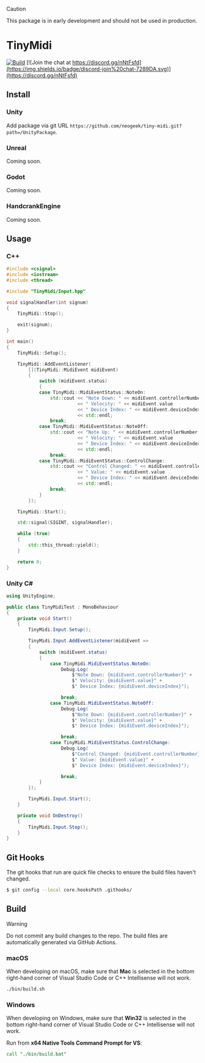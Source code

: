 > [!CAUTION]
> This package is in early development and should not be used in production.

# TinyMidi

[![Build](https://github.com/neogeek/tiny-midi/actions/workflows/build.workflow.yml/badge.svg)](https://github.com/neogeek/tiny-midi/actions/workflows/build.workflow.yml)
[![Join the chat at https://discord.gg/nNtFsfd](https://img.shields.io/badge/discord-join%20chat-7289DA.svg)](https://discord.gg/nNtFsfd)

## Install

### Unity

Add package via git URL `https://github.com/neogeek/tiny-midi.git?path=/UnityPackage`.

### Unreal

Coming soon.

### Godot

Coming soon.

### HandcrankEngine

Coming soon.

## Usage

### C++

```cpp
#include <csignal>
#include <iostream>
#include <thread>

#include "TinyMidi/Input.hpp"

void signalHandler(int signum)
{
    TinyMidi::Stop();

    exit(signum);
}

int main()
{
    TinyMidi::Setup();

    TinyMidi::AddEventListener(
        [](TinyMidi::MidiEvent midiEvent)
        {
            switch (midiEvent.status)
            {
            case TinyMidi::MidiEventStatus::NoteOn:
                std::cout << "Note Down: " << midiEvent.controllerNumber
                          << " Velocity: " << midiEvent.value
                          << " Device Index: " << midiEvent.deviceIndex
                          << std::endl;
                break;
            case TinyMidi::MidiEventStatus::NoteOff:
                std::cout << "Note Up: " << midiEvent.controllerNumber
                          << " Velocity: " << midiEvent.value
                          << " Device Index: " << midiEvent.deviceIndex
                          << std::endl;
                break;
            case TinyMidi::MidiEventStatus::ControlChange:
                std::cout << "Control Changed: " << midiEvent.controllerNumber
                          << " Value: " << midiEvent.value
                          << " Device Index: " << midiEvent.deviceIndex
                          << std::endl;
                break;
            }
        });

    TinyMidi::Start();

    std::signal(SIGINT, signalHandler);

    while (true)
    {
        std::this_thread::yield();
    }

    return 0;
}
```

### Unity C#

```csharp
using UnityEngine;

public class TinyMidiTest : MonoBehaviour
{
    private void Start()
    {
        TinyMidi.Input.Setup();

        TinyMidi.Input.AddEventListener(midiEvent =>
        {
            switch (midiEvent.status)
            {
                case TinyMidi.MidiEventStatus.NoteOn:
                    Debug.Log(
                        $"Note Down: {midiEvent.controllerNumber}" +
                        $" Velocity: {midiEvent.value}" +
                        $" Device Index: {midiEvent.deviceIndex}");

                    break;
                case TinyMidi.MidiEventStatus.NoteOff:
                    Debug.Log(
                        $"Note Down: {midiEvent.controllerNumber}" +
                        $" Velocity: {midiEvent.value}" +
                        $" Device Index: {midiEvent.deviceIndex}");

                    break;
                case TinyMidi.MidiEventStatus.ControlChange:
                    Debug.Log(
                        $"Control Changed: {midiEvent.controllerNumber}" +
                        $" Value: {midiEvent.value}" +
                        $" Device Index: {midiEvent.deviceIndex}");

                    break;
            }
        });

        TinyMidi.Input.Start();
    }

    private void OnDestroy()
    {
        TinyMidi.Input.Stop();
    }
}
```

## Git Hooks

The git hooks that run are quick file checks to ensure the build files haven't changed.

```bash
$ git config --local core.hooksPath .githooks/
```

## Build

> [!WARNING]
> Do not commit any build changes to the repo. The build files are automatically generated via GitHub Actions.

### macOS

When developing on macOS, make sure that **Mac** is selected in the bottom right-hand corner of Visual Studio Code or C++ Intellisense will not work.

```bash
./bin/build.sh
```

### Windows

When developing on Windows, make sure that **Win32** is selected in the bottom right-hand corner of Visual Studio Code or C++ Intellisense will not work.

Run from **x64 Native Tools Command Prompt for VS**:

```cmd
call "./bin/build.bat"
```
